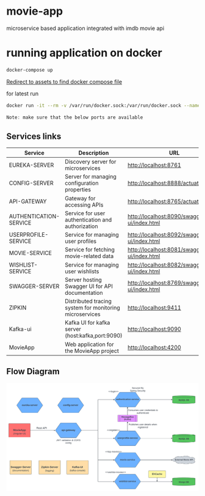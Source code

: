 # movie-app

microservice based application integrated with imdb movie api

# running application on docker

```bash
docker-compose up
```

[Redirect to assets to find docker compose file](assets/docker-compose.yml)

for latest run

```bash
docker run -it --rm -v /var/run/docker.sock:/var/run/docker.sock --name my-movie-compose-container tejajagadeep/docker-compose-movie-container
```

```csharp
Note: make sure that the below ports are available
```

## Services links

| Service                | Description                                             | URL                                                                                        |
| ---------------------- | ------------------------------------------------------- | ------------------------------------------------------------------------------------------ |
| EUREKA-SERVER          | Discovery server for microservices                      | [http://localhost:8761](http://localhost:8761)                                             |
| CONFIG-SERVER          | Server for managing configuration properties            | [http://localhost:8888/actuator/health](http://localhost:8888/actuator/info)               |
| API-GATEWAY            | Gateway for accessing APIs                              | [http://localhost:8765/actuator/info](http://localhost:8765/actuator/info)                 |
| AUTHENTICATION-SERVICE | Service for user authentication and authorization       | [http://localhost:8090/swagger-ui/index.html](http://localhost:8090/swagger-ui/index.html) |
| USERPROFILE-SERVICE    | Service for managing user profiles                      | [http://localhost:8092/swagger-ui/index.html](http://localhost:8092/swagger-ui/index.html) |
| MOVIE-SERVICE          | Service for fetching movie-related data                 | [http://localhost:8081/swagger-ui/index.html](http://localhost:8081/swagger-ui/index.html) |
| WISHLIST-SERVICE       | Service for managing user wishlists                     | [http://localhost:8082/swagger-ui/index.html](http://localhost:8082/swagger-ui/index.html) |
| SWAGGER-SERVER         | Server hosting Swagger UI for API documentation         | [http://localhost:8769/swagger-ui/index.html](http://localhost:8769/swagger-ui/index.html) |
| ZIPKIN                 | Distributed tracing system for monitoring microservices | [http://localhost:9411](http://localhost:9411)                                             |
| Kafka-ui               | Kafka UI for kafka server (host:kafka,port:9090)        | [http://localhost:9090](http://localhost:9090)                                             |
| MovieApp               | Web application for the MovieApp project                | [http://localhost:4200](http://localhost:4200)                                             |

## Flow Diagram

[![Flow Diagram for services](/assets/images/application-flow-diagram.png)](https://github.com/tejajagadeep/movie-app/blob/main/assets/images/application-flow-diagram.png)
